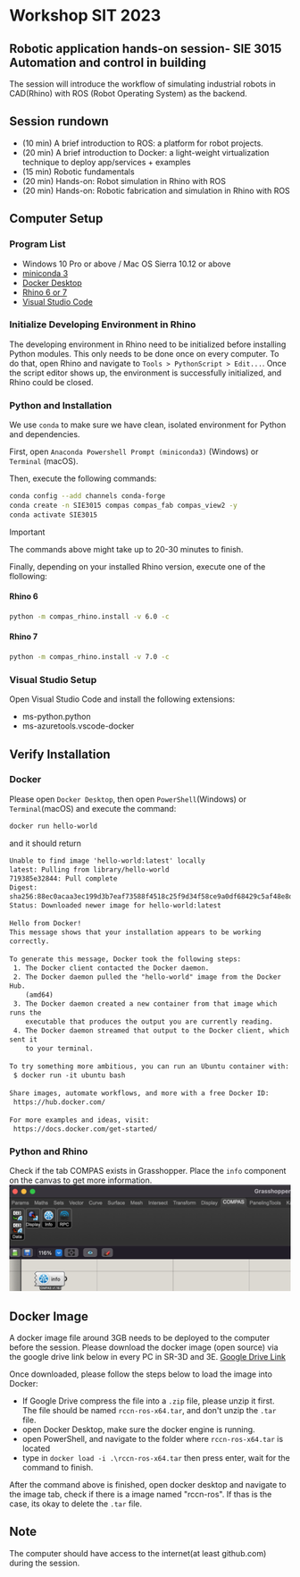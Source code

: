 # Workshop SIT 2023
## Robotic application hands-on session- SIE 3015 Automation and control in building
The session will introduce the workflow of simulating industrial robots in CAD(Rhino) with ROS (Robot Operating System) as the backend. 

## Session rundown
* (10 min) A brief introduction to ROS: a platform for robot projects.
* (20 min) A brief introduction to Docker: a light-weight virtualization technique to deploy app/services + examples
* (15 min) Robotic fundamentals
* (20 min) Hands-on: Robot simulation in Rhino with ROS
* (20 min) Hands-on: Robotic fabrication and simulation in Rhino with ROS

## Computer Setup
### Program List
* Windows 10 Pro or above / Mac OS Sierra 10.12 or above
* [miniconda 3](https://docs.conda.io/en/latest/miniconda.html)
* [Docker Desktop](https://www.docker.com/products/docker-desktop) 
* [Rhino 6 or 7](https://www.rhino3d.com/download)
* [Visual Studio Code](https://code.visualstudio.com/)

### Initialize Developing Environment in Rhino
The developing environment in Rhino need to be initialized before installing Python modules. This only needs to be done once on every computer. To do that, open Rhino and navigate to `Tools > PythonScript > Edit...`. Once the script editor shows up, the environment is successfully initialized, and Rhino could be closed.

### Python and Installation

We use `conda` to make sure we have clean, isolated environment for Python and dependencies.

First, open `Anaconda Powershell Prompt (miniconda3)` (Windows) or `Terminal` (macOS).

Then, execute the following commands:
```sh
conda config --add channels conda-forge
conda create -n SIE3015 compas compas_fab compas_view2 -y
conda activate SIE3015
```

> [!IMPORTANT]  
> The commands above might take up to 20-30 minutes to finish.

Finally, depending on your installed Rhino version, execute one of the flollowing:

#### Rhino 6
```sh
python -m compas_rhino.install -v 6.0 -c
```

#### Rhino 7
```sh
python -m compas_rhino.install -v 7.0 -c
```
### Visual Studio Setup

Open Visual Studio Code and install the following extensions:
* ms-python.python
* ms-azuretools.vscode-docker


## Verify Installation
### Docker
Please open `Docker Desktop`, then open `PowerShell`(Windows) or `Terminal`(macOS) and execute the command:

```sh
docker run hello-world
```

and it should return

```text
Unable to find image 'hello-world:latest' locally
latest: Pulling from library/hello-world
719385e32844: Pull complete
Digest: sha256:88ec0acaa3ec199d3b7eaf73588f4518c25f9d34f58ce9a0df68429c5af48e8d
Status: Downloaded newer image for hello-world:latest

Hello from Docker!
This message shows that your installation appears to be working correctly.

To generate this message, Docker took the following steps:
 1. The Docker client contacted the Docker daemon.
 2. The Docker daemon pulled the "hello-world" image from the Docker Hub.
    (amd64)
 3. The Docker daemon created a new container from that image which runs the
    executable that produces the output you are currently reading.
 4. The Docker daemon streamed that output to the Docker client, which sent it
    to your terminal.

To try something more ambitious, you can run an Ubuntu container with:
 $ docker run -it ubuntu bash

Share images, automate workflows, and more with a free Docker ID:
 https://hub.docker.com/

For more examples and ideas, visit:
 https://docs.docker.com/get-started/
```

### Python and Rhino
Check if the tab COMPAS exists in Grasshopper. Place the `info` component on the canvas to get more information.
![compas_installed_in_rhino](assets/img/compas_installed_in_rhino.png)

## Docker Image
A docker image file around 3GB needs to be deployed to the computer before the session. Please download the docker image (open source) via the google drive link below in every PC in SR-3D and 3E.
[Google Drive Link](https://drive.google.com/drive/folders/1159IfPik13sScniSJwjBX9LQlO-e-gGp?usp=sharing)

Once downloaded, please follow the steps below to load the image into Docker:

- If Google Drive compress the file into a `.zip` file, please unzip it first. The file should be named `rccn-ros-x64.tar`, and don't unzip the `.tar` file.
- open Docker Desktop, make sure the docker engine is running.
- open PowerShell, and navigate to the folder where `rccn-ros-x64.tar` is located
- type in `docker load -i .\rccn-ros-x64.tar` then press enter, wait for the command to finish.

After the command above is finished, open docker desktop and navigate to the image tab, check if there is a image named "rccn-ros". If thas is the case, its okay to delete the `.tar` file.

## Note
The computer should have access to the internet(at least github.com) during the session.
